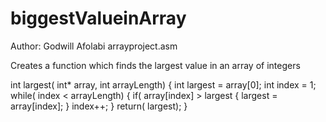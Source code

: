 # biggestValueinArray

 Author: Godwill Afolabi
 arrayproject.asm

 Creates a function which finds the largest value in an array of integers

 int largest( int* array, int arrayLength) {
    int largest = array[0];
    int index = 1;
    while( index < arrayLength) {
        if( array[index] > largest {
            largest = array[index];
        }
        index++;
    }
    return( largest);
}
